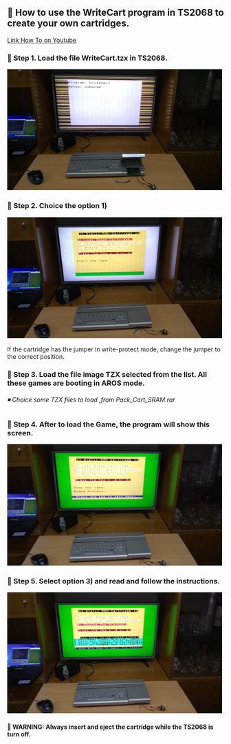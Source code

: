 ## 🔹 How to use the WriteCart program in TS2068 to create your own cartridges.

[Link How To on Youtube](https://www.youtube.com/watch?v=_XW6AfT9foQ)

### 🔸 Step 1. Load the file WriteCart.tzx in TS2068.

<img src="Loading_WriteCart.jpg" width="500" heigth="5300">

### 🔸 Step 2. Choice the option 1)

<img src="start_process.jpg" width="500" heigth="300">

If the cartridge has the jumper in write-protect mode, change the jumper to the correct position.

### 🔸 Step 3. Load the file image TZX selected from the list. All these games are booting in AROS mode.

###### ◾ Choice some TZX files to load ,from Pack_Cart_SRAM.rar

### 🔸 Step 4. After to load the Game, the program will show this screen.

<img src="Load_imageCadt.jpg" width="500" heigth="300">

### 🔸 Step 5. Select option 3) and read and follow the instructions.

<img src="End_Procees.jpg" width="500" heigth="300">

#### 🔺 WARNING: Always insert and eject the cartridge while the TS2068 is turn off. 

